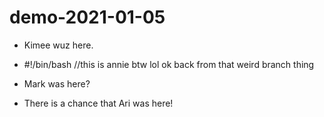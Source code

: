 # demo-2021-01-05

 - Kimee wuz here.
 - #!/bin/bash 
//this is annie btw lol 
ok back from that weird branch thing 

 - Mark was here?

- There is a chance that Ari was here!
